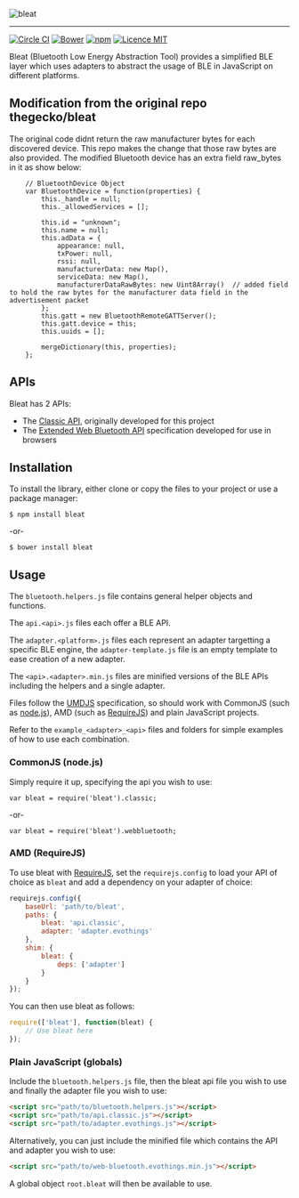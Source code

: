 ![bleat](https://thegecko.github.io/bleat/images/bleat.png)
___

[![Circle CI](https://img.shields.io/circleci/project/thegecko/bleat.svg)](https://circleci.com/gh/thegecko/bleat)
[![Bower](https://img.shields.io/bower/v/bleat.svg)](http://bower.io/search/?q=bleat)
[![npm](https://img.shields.io/npm/dm/bleat.svg)](https://www.npmjs.com/package/bleat)
[![Licence MIT](https://img.shields.io/badge/licence-MIT-blue.svg)](http://opensource.org/licenses/MIT)

Bleat (Bluetooth Low Energy Abstraction Tool) provides a simplified BLE layer which uses adapters to abstract the usage of BLE in JavaScript on different platforms.

## Modification from the original repo thegecko/bleat

The original code didnt return the raw manufacturer bytes for each discovered device. This repo makes the change that those raw bytes are also provided.
The modified Bluetooth device has an extra field raw_bytes  in it as show below:
```
    // BluetoothDevice Object
    var BluetoothDevice = function(properties) {
        this._handle = null;
        this._allowedServices = [];

        this.id = "unknown"; 
        this.name = null;
        this.adData = {
            appearance: null,
            txPower: null,
            rssi: null,
            manufacturerData: new Map(),
            serviceData: new Map(),
            manufacturerDataRawBytes: new Uint8Array()  // added field to hold the raw bytes for the manufacturer data field in the advertisement packet
        };
        this.gatt = new BluetoothRemoteGATTServer();
        this.gatt.device = this;
        this.uuids = [];

        mergeDictionary(this, properties);
    };
```


## APIs

Bleat has 2 APIs:

 * The [Classic API](api_classic.md), originally developed for this project
 * The [Extended Web Bluetooth API](api_web-bluetooth.md) specification developed for use in browsers

## Installation

To install the library, either clone or copy the files to your project or use a package manager:

```
$ npm install bleat
```
-or-
```
$ bower install bleat
```

## Usage

The ```bluetooth.helpers.js``` file contains general helper objects and functions.

The ```api.<api>.js``` files each offer a BLE API.

The ```adapter.<platform>.js``` files each represent an adapter targetting a specific BLE engine, the ```adapter-template.js``` file is an empty template to ease creation of a new adapter.

The ```<api>.<adapter>.min.js``` files are minified versions of the BLE APIs including the helpers and a single adapter.

Files follow the [UMDJS](https://github.com/umdjs/umd) specification, so should work with CommonJS (such as [node.js](https://nodejs.org/)), AMD (such as [RequireJS](http://requirejs.org/)) and plain JavaScript projects.

Refer to the ```example_<adapter>_<api>``` files and folders for simple examples of how to use each combination.

### CommonJS (node.js)

Simply require it up, specifying the api you wish to use:

```node
var bleat = require('bleat').classic;
```
-or-
```node
var bleat = require('bleat').webbluetooth;
```

### AMD (RequireJS)

To use bleat with [RequireJS](http://requirejs.org/), set the ```requirejs.config``` to load your API of choice as ```bleat``` and add a dependency on your adapter of choice:

```js
requirejs.config({
	baseUrl: 'path/to/bleat',
	paths: {
		bleat: 'api.classic',
		adapter: 'adapter.evothings'
	},
	shim: {
		bleat: {
			deps: ['adapter']
		}
	}
});
```

You can then use bleat as follows:

```js
require(['bleat'], function(bleat) {
	// Use bleat here
});
```

### Plain JavaScript (globals)

Include the ```bluetooth.helpers.js``` file, then the bleat api file you wish to use and finally the adapter file you wish to use:

```html
<script src="path/to/bluetooth.helpers.js"></script>
<script src="path/to/api.classic.js"></script>
<script src="path/to/adapter.evothings.js"></script>
```

Alternatively, you can just include the minified file which contains the API and adapter you wish to use:

```html
<script src="path/to/web-bluetooth.evothings.min.js"></script>
```

A global object ```root.bleat``` will then be available to use.
